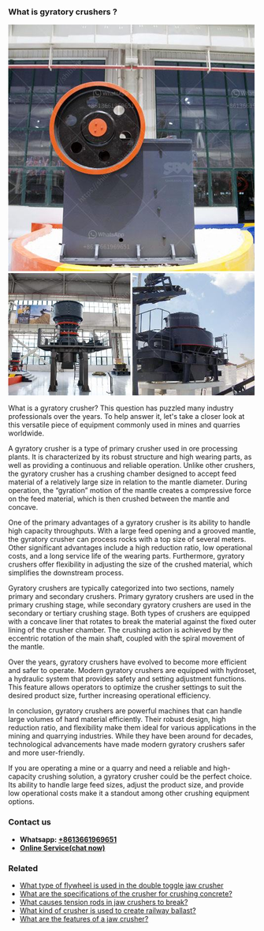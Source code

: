 <h3>What is gyratory crushers ?</h3><img src='1701743397.jpg' alt=''><p>What is a gyratory crusher? This question has puzzled many industry professionals over the years. To help answer it, let's take a closer look at this versatile piece of equipment commonly used in mines and quarries worldwide.</p><p>A gyratory crusher is a type of primary crusher used in ore processing plants. It is characterized by its robust structure and high wearing parts, as well as providing a continuous and reliable operation. Unlike other crushers, the gyratory crusher has a crushing chamber designed to accept feed material of a relatively large size in relation to the mantle diameter. During operation, the “gyration” motion of the mantle creates a compressive force on the feed material, which is then crushed between the mantle and concave.</p><p>One of the primary advantages of a gyratory crusher is its ability to handle high capacity throughputs. With a large feed opening and a grooved mantle, the gyratory crusher can process rocks with a top size of several meters. Other significant advantages include a high reduction ratio, low operational costs, and a long service life of the wearing parts. Furthermore, gyratory crushers offer flexibility in adjusting the size of the crushed material, which simplifies the downstream process.</p><p>Gyratory crushers are typically categorized into two sections, namely primary and secondary crushers. Primary gyratory crushers are used in the primary crushing stage, while secondary gyratory crushers are used in the secondary or tertiary crushing stage. Both types of crushers are equipped with a concave liner that rotates to break the material against the fixed outer lining of the crusher chamber. The crushing action is achieved by the eccentric rotation of the main shaft, coupled with the spiral movement of the mantle.</p><p>Over the years, gyratory crushers have evolved to become more efficient and safer to operate. Modern gyratory crushers are equipped with hydroset, a hydraulic system that provides safety and setting adjustment functions. This feature allows operators to optimize the crusher settings to suit the desired product size, further increasing operational efficiency.</p><p>In conclusion, gyratory crushers are powerful machines that can handle large volumes of hard material efficiently. Their robust design, high reduction ratio, and flexibility make them ideal for various applications in the mining and quarrying industries. While they have been around for decades, technological advancements have made modern gyratory crushers safer and more user-friendly.</p><p>If you are operating a mine or a quarry and need a reliable and high-capacity crushing solution, a gyratory crusher could be the perfect choice. Its ability to handle large feed sizes, adjust the product size, and provide low operational costs make it a standout among other crushing equipment options.</p><h3>Contact us</h3><ul><li><strong>Whatsapp:&nbsp;<a href="https://wa.me/8613661969651">+8613661969651</a></strong></li><li><a href="https://swt.shibang-china.com/?git&amp;zhl&amp;What is gyratory crushers "><strong>Online Service(chat now)</strong></a></li></ul><h3>Related</h3><ul><li><a href='What type of flywheel is used in the double toggle jaw crusher.md'>What type of flywheel is used in the double toggle jaw crusher</a></li><li><a href='What are the specifications of the crusher for crushing concrete.md'>What are the specifications of the crusher for crushing concrete?</a></li><li><a href='What causes tension rods in jaw crushers to break.md'>What causes tension rods in jaw crushers to break?</a></li><li><a href='What kind of crusher is used to create railway ballast.md'>What kind of crusher is used to create railway ballast?</a></li><li><a href='What are the features of a jaw crusher.md'>What are the features of a jaw crusher?</a></li></ul>